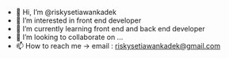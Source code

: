 - 👋 Hi, I’m @riskysetiawankadek
- 👀 I’m interested in front end developer
- 🌱 I’m currently learning front end and back end developer
- 💞️ I’m looking to collaborate on ...
- 📫 How to reach me -> email : riskysetiawankadek@gmail.com

<!---
riskysetiawankadek/riskysetiawankadek is a ✨ special ✨ repository because its `README.md` (this file) appears on your GitHub profile.
You can click the Preview link to take a look at your changes.
--->

